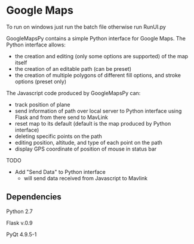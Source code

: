 Google Maps
============

To run on windows just run the batch file otherwise run RunUI.py 

GoogleMapsPy contains a simple Python interface for Google Maps. The Python interface allows:

* the creation and editing (only some options are supported) of the map itself
* the creation of an editable path (can be preset)
* the creation of multiple polygons of different fill options, and stroke options (preset only)

The Javascript code produced by GoogleMapsPy can:

* track position of plane
* send information of path over local server to Python interface using Flask and from there send to MavLink
* reset map to its default (default is the map produced by Python interface)
* deleting specific points on the path
* editing position, altitude, and type of each point on the path
* display GPS coordinate of position of mouse in status bar

TODO
* Add "Send Data" to Python interface
  * will send data received from Javascript to Mavlink

Dependencies 
------------

Python 2.7 

Flask v.0.9 

PyQt 4.9.5-1 
